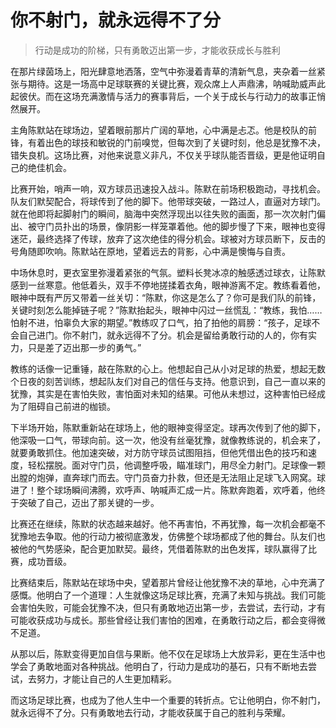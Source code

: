 # 你不射门，就永远得不了分
> 行动是成功的阶梯，只有勇敢迈出第一步，才能收获成长与胜利

在那片绿茵场上，阳光肆意地洒落，空气中弥漫着青草的清新气息，夹杂着一丝紧张与期待。这是一场高中足球联赛的关键比赛，观众席上人声鼎沸，呐喊助威声此起彼伏。而在这场充满激情与活力的赛事背后，一个关于成长与行动力的故事正悄然展开。

主角陈默站在球场边，望着眼前那片广阔的草地，心中满是忐忑。他是校队的前锋，有着出色的球技和敏锐的门前嗅觉，但每次到了关键时刻，他总是犹豫不决，错失良机。这场比赛，对他来说意义非凡，不仅关乎球队能否晋级，更是他证明自己的绝佳机会。

比赛开始，哨声一响，双方球员迅速投入战斗。陈默在前场积极跑动，寻找机会。队友们默契配合，将球传到了他的脚下。他带球突破，一路过人，直逼对方球门。就在他即将起脚射门的瞬间，脑海中突然浮现出以往失败的画面，那一次次射门偏出、被守门员扑出的场景，像阴影一样笼罩着他。他的脚步慢了下来，眼神也变得迷茫，最终选择了传球，放弃了这次绝佳的得分机会。球被对方球员断下，反击的号角随即吹响。陈默站在原地，望着远去的背影，心中满是懊悔与自责。

中场休息时，更衣室里弥漫着紧张的气氛。塑料长凳冰凉的触感透过球衣，让陈默感到一丝寒意。他低着头，双手不停地搓揉着衣角，眼神游离不定。教练看着他，眼神中既有严厉又带着一丝关切：“陈默，你这是怎么了？你可是我们队的前锋，关键时刻怎么能掉链子呢？”陈默抬起头，眼神中闪过一丝慌乱：“教练，我怕……怕射不进，怕辜负大家的期望。”教练叹了口气，拍了拍他的肩膀：“孩子，足球不会自己进门。你不射门，就永远得不了分。机会是留给勇敢行动的人的，你有实力，只是差了迈出那一步的勇气。”

教练的话像一记重锤，敲在陈默的心上。他想起自己从小对足球的热爱，想起无数个日夜的刻苦训练，想起队友们对自己的信任与支持。他意识到，自己一直以来的犹豫，其实是在害怕失败，害怕面对未知的结果。可他从未想过，这种害怕已经成为了阻碍自己前进的枷锁。

下半场开始，陈默重新站在球场上，他的眼神变得坚定。球再次传到了他的脚下，他深吸一口气，带球向前。这一次，他没有丝毫犹豫，就像教练说的，机会来了，就要勇敢抓住。他加速突破，对方防守球员试图阻挡，但他凭借出色的技巧和速度，轻松摆脱。面对守门员，他调整呼吸，瞄准球门，用尽全力射门。足球像一颗出膛的炮弹，直奔球门而去。守门员奋力扑救，但还是无法阻止足球飞入网窝。球进了！整个球场瞬间沸腾，欢呼声、呐喊声汇成一片。陈默奔跑着，欢呼着，他终于突破了自己，迈出了那关键的一步。

比赛还在继续，陈默的状态越来越好。他不再害怕，不再犹豫，每一次机会都毫不犹豫地去争取。他的行动力被彻底激发，仿佛整个球场都成了他的舞台。队友们也被他的气势感染，配合更加默契。最终，凭借着陈默的出色发挥，球队赢得了比赛，成功晋级。

比赛结束后，陈默站在球场中央，望着那片曾经让他犹豫不决的草地，心中充满了感慨。他明白了一个道理：人生就像这场足球比赛，充满了未知与挑战。我们可能会害怕失败，可能会犹豫不决，但只有勇敢地迈出第一步，去尝试，去行动，才有可能收获成功与成长。那些曾经让我们害怕的困难，在勇敢行动之后，都会变得微不足道。

从那以后，陈默变得更加自信与果断。他不仅在足球场上大放异彩，更在生活中也学会了勇敢地面对各种挑战。他明白了，行动力是成功的基石，只有不断地去尝试，去努力，才能让自己的人生更加精彩。

而这场足球比赛，也成为了他人生中一个重要的转折点。它让他明白，你不射门，就永远得不了分。只有勇敢地去行动，才能收获属于自己的胜利与荣耀。